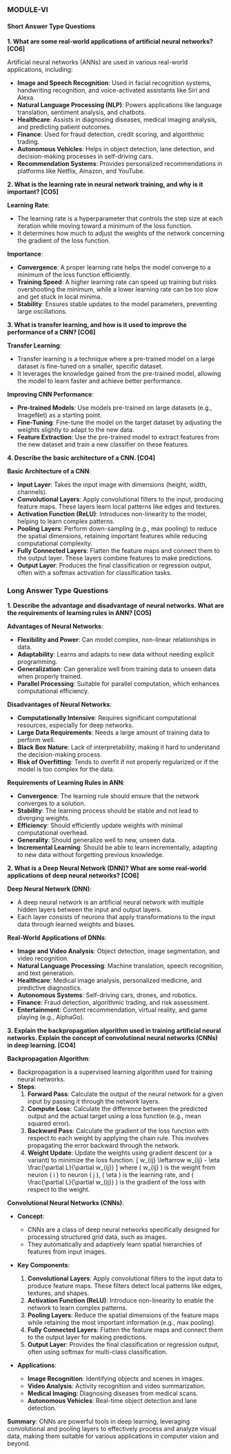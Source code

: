 ### MODULE-VI

#### Short Answer Type Questions

**1. What are some real-world applications of artificial neural networks? [CO6]**

Artificial neural networks (ANNs) are used in various real-world applications, including:

- **Image and Speech Recognition**: Used in facial recognition systems, handwriting recognition, and voice-activated assistants like Siri and Alexa.
- **Natural Language Processing (NLP)**: Powers applications like language translation, sentiment analysis, and chatbots.
- **Healthcare**: Assists in diagnosing diseases, medical imaging analysis, and predicting patient outcomes.
- **Finance**: Used for fraud detection, credit scoring, and algorithmic trading.
- **Autonomous Vehicles**: Helps in object detection, lane detection, and decision-making processes in self-driving cars.
- **Recommendation Systems**: Provides personalized recommendations in platforms like Netflix, Amazon, and YouTube.

**2. What is the learning rate in neural network training, and why is it important? [CO5]**

**Learning Rate**:
- The learning rate is a hyperparameter that controls the step size at each iteration while moving toward a minimum of the loss function.
- It determines how much to adjust the weights of the network concerning the gradient of the loss function.

**Importance**:
- **Convergence**: A proper learning rate helps the model converge to a minimum of the loss function efficiently.
- **Training Speed**: A higher learning rate can speed up training but risks overshooting the minimum, while a lower learning rate can be too slow and get stuck in local minima.
- **Stability**: Ensures stable updates to the model parameters, preventing large oscillations.

**3. What is transfer learning, and how is it used to improve the performance of a CNN? [CO6]**

**Transfer Learning**:
- Transfer learning is a technique where a pre-trained model on a large dataset is fine-tuned on a smaller, specific dataset.
- It leverages the knowledge gained from the pre-trained model, allowing the model to learn faster and achieve better performance.

**Improving CNN Performance**:
- **Pre-trained Models**: Use models pre-trained on large datasets (e.g., ImageNet) as a starting point.
- **Fine-Tuning**: Fine-tune the model on the target dataset by adjusting the weights slightly to adapt to the new data.
- **Feature Extraction**: Use the pre-trained model to extract features from the new dataset and train a new classifier on these features.

**4. Describe the basic architecture of a CNN. [CO4]**

**Basic Architecture of a CNN**:
- **Input Layer**: Takes the input image with dimensions (height, width, channels).
- **Convolutional Layers**: Apply convolutional filters to the input, producing feature maps. These layers learn local patterns like edges and textures.
- **Activation Function (ReLU)**: Introduces non-linearity to the model, helping to learn complex patterns.
- **Pooling Layers**: Perform down-sampling (e.g., max pooling) to reduce the spatial dimensions, retaining important features while reducing computational complexity.
- **Fully Connected Layers**: Flatten the feature maps and connect them to the output layer. These layers combine features to make predictions.
- **Output Layer**: Produces the final classification or regression output, often with a softmax activation for classification tasks.

### Long Answer Type Questions

**1. Describe the advantage and disadvantage of neural networks. What are the requirements of learning rules in ANN? [CO5]**

**Advantages of Neural Networks**:
- **Flexibility and Power**: Can model complex, non-linear relationships in data.
- **Adaptability**: Learns and adapts to new data without needing explicit programming.
- **Generalization**: Can generalize well from training data to unseen data when properly trained.
- **Parallel Processing**: Suitable for parallel computation, which enhances computational efficiency.

**Disadvantages of Neural Networks**:
- **Computationally Intensive**: Requires significant computational resources, especially for deep networks.
- **Large Data Requirements**: Needs a large amount of training data to perform well.
- **Black Box Nature**: Lack of interpretability, making it hard to understand the decision-making process.
- **Risk of Overfitting**: Tends to overfit if not properly regularized or if the model is too complex for the data.

**Requirements of Learning Rules in ANN**:
- **Convergence**: The learning rule should ensure that the network converges to a solution.
- **Stability**: The learning process should be stable and not lead to diverging weights.
- **Efficiency**: Should efficiently update weights with minimal computational overhead.
- **Generality**: Should generalize well to new, unseen data.
- **Incremental Learning**: Should be able to learn incrementally, adapting to new data without forgetting previous knowledge.

**2. What is a Deep Neural Network (DNN)? What are some real-world applications of deep neural networks? [CO6]**

**Deep Neural Network (DNN)**:
- A deep neural network is an artificial neural network with multiple hidden layers between the input and output layers.
- Each layer consists of neurons that apply transformations to the input data through learned weights and biases.

**Real-World Applications of DNNs**:
- **Image and Video Analysis**: Object detection, image segmentation, and video recognition.
- **Natural Language Processing**: Machine translation, speech recognition, and text generation.
- **Healthcare**: Medical image analysis, personalized medicine, and predictive diagnostics.
- **Autonomous Systems**: Self-driving cars, drones, and robotics.
- **Finance**: Fraud detection, algorithmic trading, and risk assessment.
- **Entertainment**: Content recommendation, virtual reality, and game playing (e.g., AlphaGo).

**3. Explain the backpropagation algorithm used in training artificial neural networks. Explain the concept of convolutional neural networks (CNNs) in deep learning. [CO4]**

**Backpropagation Algorithm**:
- Backpropagation is a supervised learning algorithm used for training neural networks.
- **Steps**:
  1. **Forward Pass**: Calculate the output of the neural network for a given input by passing it through the network layers.
  2. **Compute Loss**: Calculate the difference between the predicted output and the actual target using a loss function (e.g., mean squared error).
  3. **Backward Pass**: Calculate the gradient of the loss function with respect to each weight by applying the chain rule. This involves propagating the error backward through the network.
  4. **Weight Update**: Update the weights using gradient descent (or a variant) to minimize the loss function.
  \[
  w_{ij} \leftarrow w_{ij} - \eta \frac{\partial L}{\partial w_{ij}}
  \]
  where \( w_{ij} \) is the weight from neuron \( i \) to neuron \( j \), \( \eta \) is the learning rate, and \( \frac{\partial L}{\partial w_{ij}} \) is the gradient of the loss with respect to the weight.

**Convolutional Neural Networks (CNNs)**:
- **Concept**:
  - CNNs are a class of deep neural networks specifically designed for processing structured grid data, such as images.
  - They automatically and adaptively learn spatial hierarchies of features from input images.

- **Key Components**:
  1. **Convolutional Layers**: Apply convolutional filters to the input data to produce feature maps. These filters detect local patterns like edges, textures, and shapes.
  2. **Activation Function (ReLU)**: Introduce non-linearity to enable the network to learn complex patterns.
  3. **Pooling Layers**: Reduce the spatial dimensions of the feature maps while retaining the most important information (e.g., max pooling).
  4. **Fully Connected Layers**: Flatten the feature maps and connect them to the output layer for making predictions.
  5. **Output Layer**: Provides the final classification or regression output, often using softmax for multi-class classification.

- **Applications**:
  - **Image Recognition**: Identifying objects and scenes in images.
  - **Video Analysis**: Activity recognition and video summarization.
  - **Medical Imaging**: Diagnosing diseases from medical scans.
  - **Autonomous Vehicles**: Real-time object detection and lane detection.

**Summary**:
CNNs are powerful tools in deep learning, leveraging convolutional and pooling layers to effectively process and analyze visual data, making them suitable for various applications in computer vision and beyond.